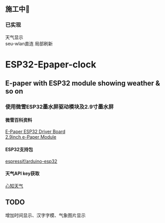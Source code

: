## 施工中🚧
### 已实现
天气显示  
seu-wlan直连
局部刷新  

# ESP32-Epaper-clock  
## E-paper with ESP32 module showing weather &amp; so on  
### 使用微雪ESP32墨水屏驱动模块及2.9寸墨水屏  
#### 微雪百科资料  
[E-Paper ESP32 Driver Board](https://www.waveshare.net/wiki/E-Paper_ESP32_Driver_Board)  
[2.9inch e-Paper Module](https://www.waveshare.net/wiki/2.9inch_e-Paper_Module)  
#### ESP32支持包  
[espressif/arduino-esp32](https://github.com/espressif/arduino-esp32)  
#### 天气API key获取  
[心知天气](https://www.seniverse.com/api)  
## TODO  
增加时间显示、汉字字模、气象图片显示
